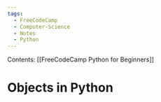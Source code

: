 ```yaml
---
tags:
  - FreeCodeCamp
  - Computer-Science
  - Notes
  - Python
---
```

Contents: [[FreeCodeCamp Python for Beginners]]
# Objects in Python